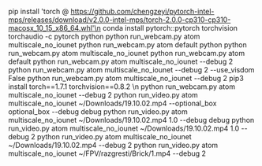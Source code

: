 pip install 'torch @ https://github.com/chengzeyi/pytorch-intel-mps/releases/download/v2.0.0-intel-mps/torch-2.0.0-cp310-cp310-macosx_10_15_x86_64.whl'\n
conda install pytorch::pytorch torchvision torchaudio -c pytorch
python
python run_webcam.py atom multiscale_no_iounet
python run_webcam.py atom default
python
python run_webcam.py atom multiscale_no_iounet
python run_webcam.py atom default
python run_webcam.py atom multiscale_no_iounet --debug 2
python run_webcam.py atom multiscale_no_iounet --debug 2 --use_visdom False
python run_webcam.py atom multiscale_no_iounet --debug 2
pip3 install torch==1.7.1 torchvision==0.8.2 \n
python run_webcam.py atom multiscale_no_iounet --debug 2
python run_video.py atom multiscale_no_iounet ~/Downloads/19.10.02.mp4 --optional_box optional_box --debug debug
python run_video.py atom multiscale_no_iounet ~/Downloads/19.10.02.mp4 1.0 --debug debug
python run_video.py atom multiscale_no_iounet ~/Downloads/19.10.02.mp4 1.0 --debug 2
python run_video.py atom multiscale_no_iounet ~/Downloads/19.10.02.mp4 --debug 2
python run_video.py atom multiscale_no_iounet ~/FPV/razgresti/Brick/1.mp4 --debug 2